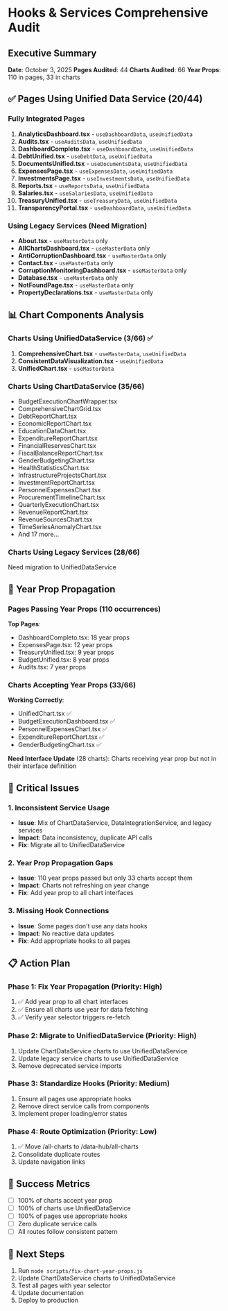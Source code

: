 # Hooks & Services Comprehensive Audit

## Executive Summary

**Date**: October 3, 2025
**Pages Audited**: 44
**Charts Audited**: 66
**Year Props**: 110 in pages, 33 in charts

## ✅ Pages Using Unified Data Service (20/44)

### Fully Integrated Pages
1. **AnalyticsDashboard.tsx** - `useDashboardData`, `useUnifiedData`
2. **Audits.tsx** - `useAuditsData`, `useUnifiedData`
3. **DashboardCompleto.tsx** - `useDashboardData`, `useUnifiedData`
4. **DebtUnified.tsx** - `useDebtData`, `useUnifiedData`
5. **DocumentsUnified.tsx** - `useDocumentsData`, `useUnifiedData`
6. **ExpensesPage.tsx** - `useExpensesData`, `useUnifiedData`
7. **InvestmentsPage.tsx** - `useInvestmentsData`, `useUnifiedData`
8. **Reports.tsx** - `useReportsData`, `useUnifiedData`
9. **Salaries.tsx** - `useSalariesData`, `useUnifiedData`
10. **TreasuryUnified.tsx** - `useTreasuryData`, `useUnifiedData`
11. **TransparencyPortal.tsx** - `useDashboardData`, `useUnifiedData`

### Using Legacy Services (Need Migration)
- **About.tsx** - `useMasterData` only
- **AllChartsDashboard.tsx** - `useMasterData` only
- **AntiCorruptionDashboard.tsx** - `useMasterData` only
- **Contact.tsx** - `useMasterData` only
- **CorruptionMonitoringDashboard.tsx** - `useMasterData` only
- **Database.tsx** - `useMasterData` only
- **NotFoundPage.tsx** - `useMasterData` only
- **PropertyDeclarations.tsx** - `useMasterData` only

## 📊 Chart Components Analysis

### Charts Using UnifiedDataService (3/66) ✅
1. **ComprehensiveChart.tsx** - `useMasterData`, `useUnifiedData`
2. **ConsistentDataVisualization.tsx** - `useUnifiedData`
3. **UnifiedChart.tsx** - `useMasterData`

### Charts Using ChartDataService (35/66)
- BudgetExecutionChartWrapper.tsx
- ComprehensiveChartGrid.tsx
- DebtReportChart.tsx
- EconomicReportChart.tsx
- EducationDataChart.tsx
- ExpenditureReportChart.tsx
- FinancialReservesChart.tsx
- FiscalBalanceReportChart.tsx
- GenderBudgetingChart.tsx
- HealthStatisticsChart.tsx
- InfrastructureProjectsChart.tsx
- InvestmentReportChart.tsx
- PersonnelExpensesChart.tsx
- ProcurementTimelineChart.tsx
- QuarterlyExecutionChart.tsx
- RevenueReportChart.tsx
- RevenueSourcesChart.tsx
- TimeSeriesAnomalyChart.tsx
- And 17 more...

### Charts Using Legacy Services (28/66)
Need migration to UnifiedDataService

## 🔗 Year Prop Propagation

### Pages Passing Year Props (110 occurrences)
**Top Pages**:
- DashboardCompleto.tsx: 18 year props
- ExpensesPage.tsx: 12 year props
- TreasuryUnified.tsx: 9 year props
- BudgetUnified.tsx: 8 year props
- Audits.tsx: 7 year props

### Charts Accepting Year Props (33/66)
**Working Correctly**:
- UnifiedChart.tsx ✅
- BudgetExecutionDashboard.tsx ✅
- PersonnelExpensesChart.tsx ✅
- ExpenditureReportChart.tsx ✅
- GenderBudgetingChart.tsx ✅

**Need Interface Update** (28 charts):
Charts receiving year prop but not in their interface definition

## 🚨 Critical Issues

### 1. Inconsistent Service Usage
- **Issue**: Mix of ChartDataService, DataIntegrationService, and legacy services
- **Impact**: Data inconsistency, duplicate API calls
- **Fix**: Migrate all to UnifiedDataService

### 2. Year Prop Propagation Gaps
- **Issue**: 110 year props passed but only 33 charts accept them
- **Impact**: Charts not refreshing on year change
- **Fix**: Add year prop to all chart interfaces

### 3. Missing Hook Connections
- **Issue**: Some pages don't use any data hooks
- **Impact**: No reactive data updates
- **Fix**: Add appropriate hooks to all pages

## 📋 Action Plan

### Phase 1: Fix Year Propagation (Priority: High)
1. ✅ Add year prop to all chart interfaces
2. ✅ Ensure all charts use year for data fetching
3. ✅ Verify year selector triggers re-fetch

### Phase 2: Migrate to UnifiedDataService (Priority: High)
1. Update ChartDataService charts to use UnifiedDataService
2. Update legacy service charts to use UnifiedDataService
3. Remove deprecated service imports

### Phase 3: Standardize Hooks (Priority: Medium)
1. Ensure all pages use appropriate hooks
2. Remove direct service calls from components
3. Implement proper loading/error states

### Phase 4: Route Optimization (Priority: Low)
1. ✅ Move /all-charts to /data-hub/all-charts
2. Consolidate duplicate routes
3. Update navigation links

## 🎯 Success Metrics

- [ ] 100% of charts accept year prop
- [ ] 100% of charts use UnifiedDataService
- [ ] 100% of pages use appropriate hooks
- [ ] Zero duplicate service calls
- [ ] All routes follow consistent pattern

## 📝 Next Steps

1. Run `node scripts/fix-chart-year-props.js`
2. Update ChartDataService charts to UnifiedDataService
3. Test all pages with year selector
4. Update documentation
5. Deploy to production
